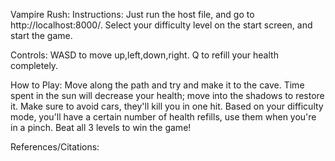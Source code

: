 Vampire Rush:
Instructions:
Just run the host file, and go to http://localhost:8000/. Select your difficulty level on the start screen, and start the game.

Controls: WASD to move up,left,down,right. Q to refill your health completely.

How to Play:
Move along the path and try and make it to the cave. Time spent in the sun will decrease your health; move into the shadows to restore it. Make sure to avoid cars, they'll kill you in one hit. Based on your difficulty mode, you'll have a certain number of health refills, use them when you're in a pinch. Beat all 3 levels to win the game!

References/Citations: 
